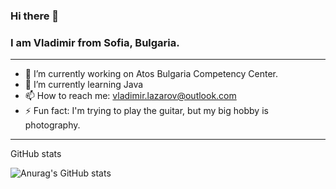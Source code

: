### Hi there 👋 
### I am Vladimir from Sofia, Bulgaria.
-------------------------------------------------------------------------------
- 🔭 I’m currently working on Atos Bulgaria Competency Center.
- 🌱 I’m currently learning Java
- 📫 How to reach me: vladimir.lazarov@outlook.com
- ⚡ Fun fact: I'm trying to play the guitar, but my big hobby is photography.
-------------------------------------------------------------------------------
GitHub stats

![Anurag's GitHub stats](https://github-readme-stats.vercel.app/api?username=Taraskonski&hide=contribs,prs)
